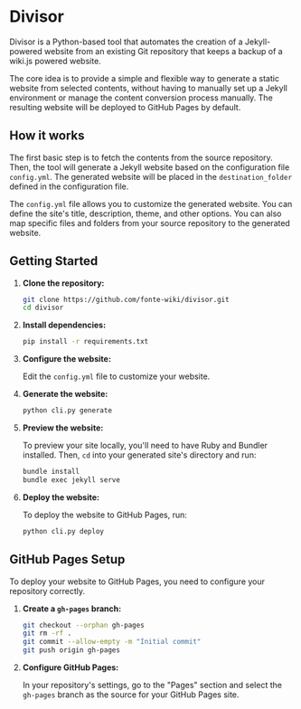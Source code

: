 # Divisor

Divisor is a Python-based tool that automates the creation of a Jekyll-powered website from an existing Git repository that keeps a backup of a wiki.js powered website.

The core idea is to provide a simple and flexible way to generate a static website from selected contents, without having to manually set up a Jekyll environment or manage the content conversion process manually. The resulting website will be deployed to GitHub Pages by default.

## How it works

The first basic step is to fetch the contents from the source repository. Then, the tool will generate a Jekyll website based on the configuration file `config.yml`. The generated website will be placed in the `destination_folder` defined in the configuration file.

The `config.yml` file allows you to customize the generated website. You can define the site's title, description, theme, and other options. You can also map specific files and folders from your source repository to the generated website.

## Getting Started

1. **Clone the repository:**

   ```bash
   git clone https://github.com/fonte-wiki/divisor.git
   cd divisor
   ```

2. **Install dependencies:**

   ```bash
   pip install -r requirements.txt
   ```

2. **Configure the website:**

   Edit the `config.yml` file to customize your website.

3. **Generate the website:**

   ```bash
   python cli.py generate
   ```

4. **Preview the website:**

   To preview your site locally, you'll need to have Ruby and Bundler installed. Then, `cd` into your generated site's directory and run:

   ```bash
   bundle install
   bundle exec jekyll serve
   ```

5. **Deploy the website:**

   To deploy the website to GitHub Pages, run:

   ```bash
   python cli.py deploy
   ```

## GitHub Pages Setup

To deploy your website to GitHub Pages, you need to configure your repository correctly.

1.  **Create a `gh-pages` branch:**

    ```bash
    git checkout --orphan gh-pages
    git rm -rf .
    git commit --allow-empty -m "Initial commit"
    git push origin gh-pages
    ```

2.  **Configure GitHub Pages:**

    In your repository's settings, go to the "Pages" section and select the `gh-pages` branch as the source for your GitHub Pages site.
